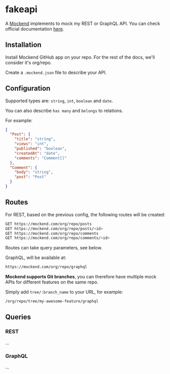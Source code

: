 # fakeapi

A [Mockend](https://mockend.com/) implements to mock my REST or GraphQL API. You can check official documentation [here](https://docs.mockend.com/).
 
## Installation

Install Mockend GitHub app on your repo. For the rest of the docs, we'll consider it's org/repo.

Create a `.mockend.json` file to describe your API.

## Configuration

Supported types are: `string`, `int`, `boolean` and `date`.

You can also describe `has many` and `belongs` to relations.

For example:

```json
{
  "Post": {
    "title": "string",
    "views": "int",
    "published": "boolean",
    "createdAt": "date",
    "comments": "Comment[]"
  },
  "Comment": {
    "body": "string",
    "post": "Post"
  }
}
```

## Routes

For REST, based on the previous config, the following routes will be created:

```bash
GET https://mockend.com/org/repo/posts
GET https://mockend.com/org/repo/posts/<id>
GET https://mockend.com/org/repo/comments
GET https://mockend.com/org/repo/comments/<id>
```

Routes can take query parameters, see below.

GraphQL, will be available at:

```bash
https://mockend.com/org/repo/graphql
```

**Mockend supports Git branches**, you can therefore have multiple mock APIs for different features on the same repo.

Simply add `tree/:branch_name` to your URL, for example:

```bash
/org/repo/tree/my-awesome-feature/graphql
```

## Queries

### REST

...

### GraphQL

...
